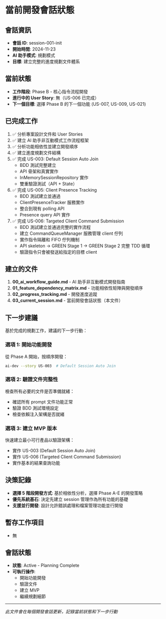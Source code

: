 # 當前開發會話狀態

## 會話資訊
- **會話 ID**: session-001-init
- **開始時間**: 2024-11-23
- **AI 助手模式**: 規劃模式
- **目標**: 建立完整的進度規劃文件體系

## 當前狀態
- **工作階段**: Phase B - 核心指令流程開發
- **進行中的 User Story**: 無（US-006 已完成）
- **下一個目標**: 選擇 Phase B 的下一個功能 (US-007, US-009, US-021)

## 已完成工作
1. ✅ 分析專案設計文件和 User Stories
2. ✅ 建立 AI 助手非互動模式工作流程框架
3. ✅ 分析功能相依性並建立開發順序
4. ✅ 建立進度規劃文件結構
5. ✅ 完成 US-003: Default Session Auto Join
   - BDD 測試完整建立
   - API 骨架和真實實作
   - InMemorySessionRepository 實作
   - 雙重驗證測試（API + State）
6. ✅ 完成 US-005: Client Presence Tracking
   - BDD 測試建立並通過
   - ClientPresenceTracker 服務實作
   - 整合到現有 polling API
   - Presence query API 實作
7. ✅ 完成 US-006: Targeted Client Command Submission
   - BDD 測試建立並通過完整的實作流程
   - 建立 CommandQueueManager 服務管理 client 佇列
   - 實作指令隔離和 FIFO 佇列機制
   - API skeleton → GREEN Stage 1 → GREEN Stage 2 完整 TDD 循環
   - 驗證指令只會被發送給指定的目標 client

## 建立的文件
1. **00_ai_workflow_guide.md** - AI 助手非互動模式開發指南
2. **01_feature_dependency_matrix.md** - 功能相依性矩陣與開發順序
3. **02_progress_tracking.md** - 開發進度追蹤
4. **03_current_session.md** - 當前開發會話狀態（本文件）

## 下一步建議
基於完成的規劃工作，建議的下一步行動：

### 選項 1: 開始功能開發
從 Phase A 開始，按順序開發：
```bash
ai-dev --story US-003  # Default Session Auto Join
```

### 選項 2: 驗證文件完整性
檢查所有必要的文件是否準備就緒：
- 確認所有 prompt 文件功能正常
- 驗證 BDD 測試環境設定
- 檢查依賴注入架構是否就緒

### 選項 3: 建立 MVP 版本
快速建立最小可行產品以驗證架構：
- 實作 US-003 (Default Session Auto Join)
- 實作 US-006 (Targeted Client Command Submission)
- 實作基本的結果查詢功能

## 決策記錄
- **選擇 5 階段開發方式**: 基於相依性分析，選擇 Phase A-E 的開發策略
- **優先系統基石**: 決定先建立 session 管理作為所有功能的基礎
- **支援並行開發**: 設計允許錯誤處理和檔案管理功能並行開發

## 暫存工作項目
- 無

## 會話狀態
- **狀態**: Active - Planning Complete
- **可執行操作**: 
  - 開始功能開發
  - 驗證文件
  - 建立 MVP
  - 繼續規劃細節

---
*此文件會在每個開發會話更新，記錄當前狀態和下一步行動*